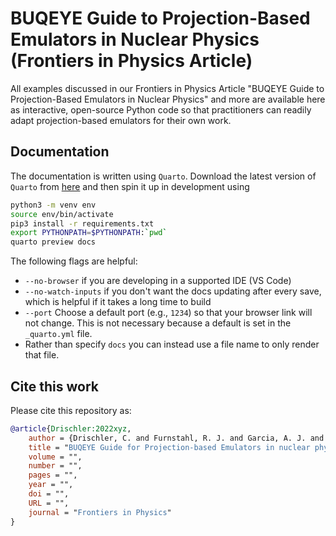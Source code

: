 
# BUQEYE Guide to Projection-Based Emulators in Nuclear Physics (Frontiers in Physics Article)

All examples discussed in our Frontiers in Physics Article "BUQEYE Guide to Projection-Based Emulators in Nuclear Physics" and more are available here as interactive, open-source Python code so that practitioners can readily adapt projection-based emulators for their own work.


## Documentation

The documentation is written using `Quarto`.
Download the latest version of `Quarto` from [here](https://quarto.org/) and then spin it up in development using

```bash
python3 -m venv env
source env/bin/activate
pip3 install -r requirements.txt
export PYTHONPATH=$PYTHONPATH:`pwd`
quarto preview docs
```

The following flags are helpful:

* `--no-browser` if you are developing in a supported IDE (VS Code)
* `--no-watch-inputs` if you don't want the docs updating after every save, which is helpful if it takes a long time to build
* `--port` Choose a default port (e.g., `1234`) so that your browser link will not change. This is not necessary because a default is set in the `_quarto.yml` file.
* Rather than specify `docs` you can instead use a file name to only render that file.

## Cite this work

Please cite this repository as:

```bibtex
@article{Drischler:2022xyz,
	author = {Drischler, C. and Furnstahl, R. J. and Garcia, A. J. and Melendez, J. A. and Zhang, Xilin},
	title = "BUQEYE Guide for Projection-based Emulators in nuclear physics",
	volume = "",
	number = "",
	pages = "",
	year = "",
	doi = "",
	URL = "",
	journal = "Frontiers in Physics"
}
```
